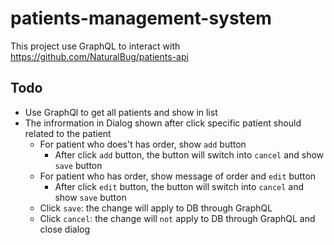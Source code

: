 # patients-management-system

This project use GraphQL to interact with https://github.com/NaturalBug/patients-api

## Todo

- Use GraphQl to get all patients and show in list
- The infrormation in Dialog shown after click specific patient should related to the patient
  - For patient who does't has order, show `add` button
    - After click `add` button, the button will switch into `cancel` and show `save` button
  - For patient who has order, show message of order and `edit` button
    - After click `edit` button, the button will switch into `cancel` and show `save` button
  - Click `save`: the change will apply to DB through GraphQL
  - Click `cancel`: the change will `not` apply to DB through GraphQL and close dialog
